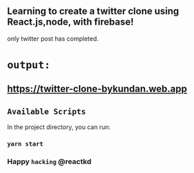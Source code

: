 
## Learning to create a twitter clone using React.js,node, with firebase!

only twitter post has completed.

# `output:`

## https://twitter-clone-bykundan.web.app

## `Available Scripts`

In the project directory, you can run:

### `yarn start`

### Happy `hacking` @reactkd
